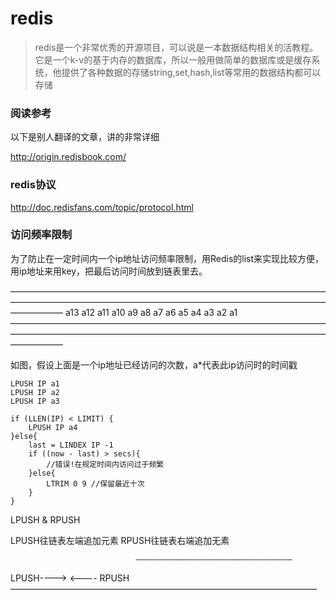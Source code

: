# redis

> redis是一个非常优秀的开源项目，可以说是一本数据结构相关的活教程。它是一个k-v的基于内存的数据库，所以一般用做简单的数据库或是缓存系统，他提供了各种数据的存储string,set,hash,list等常用的数据结构都可以存储

### 阅读参考

以下是别人翻译的文章，讲的非常详细

http://origin.redisbook.com/

### redis协议

http://doc.redisfans.com/topic/protocol.html

### 访问频率限制

为了防止在一定时间内一个ip地址访问频率限制，用Redis的list来实现比较方便，用ip地址来用key，把最后访问时间放到链表里去。


——————————————————————————————————————————————————————————————————————————————
a13    a12    a11    a10    a9    a8    a7    a6    a5    a4    a3    a2    a1
——————————————————————————————————————————————————————————————————————————————


如图，假设上面是一个ip地址已经访问的次数，a*代表此ip访问时的时间戳

```clang
LPUSH IP a1
LPUSH IP a2
LPUSH IP a3

if (LLEN(IP) < LIMIT) {
    LPUSH IP a4
}else{
    last = LINDEX IP -1
    if ((now - last) > secs){
        //错误!在规定时间内访问过于频繁
    }else{
        LTRIM 0 9 //保留最近十次
    }
}
```

LPUSH & RPUSH

LPUSH往链表左端追加元素
RPUSH往链表右端追加无素

                                ———————————————————————————————————
LPUSH---->                                                                              <---- RPUSH
                                ———————————————————————————————————



